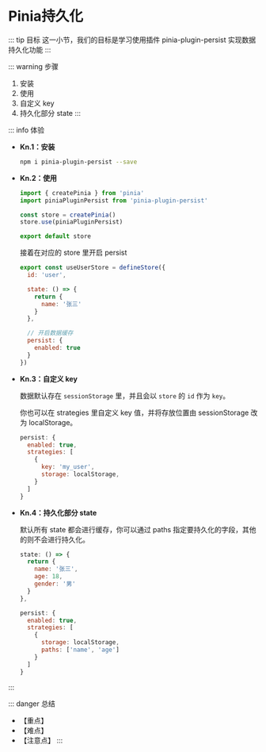 # Pinia持久化

::: tip 目标
这一小节，我们的目标是学习使用插件 pinia-plugin-persist 实现数据持久化功能
:::

::: warning 步骤

1. 安装
2. 使用
3. 自定义 key
4. 持久化部分 state
:::

::: info 体验

* **Kn.1：安装**

  ```bash
  npm i pinia-plugin-persist --save
  ```

* **Kn.2：使用**

  ```js
  import { createPinia } from 'pinia'
  import piniaPluginPersist from 'pinia-plugin-persist'

  const store = createPinia()
  store.use(piniaPluginPersist)

  export default store
  ```

  接着在对应的 store 里开启 persist

  ```js
  export const useUserStore = defineStore({
    id: 'user',

    state: () => {
      return {
        name: '张三'
      }
    },

    // 开启数据缓存
    persist: {
      enabled: true
    }
  })
  ```

* **Kn.3：自定义 key**

  数据默认存在 `sessionStorage` 里，并且会以 `store` 的 `id` 作为 `key`。

  你也可以在 strategies 里自定义 key 值，并将存放位置由 sessionStorage 改为 localStorage。

  ```js
  persist: {
    enabled: true,
    strategies: [
      {
        key: 'my_user',
        storage: localStorage,
      }
    ]
  }
  ```

* **Kn.4：持久化部分 state**

  默认所有 state 都会进行缓存，你可以通过 paths 指定要持久化的字段，其他的则不会进行持久化。

  ```js
  state: () => {
    return {
      name: '张三',
      age: 18,
      gender: '男'
    }  
  },

  persist: {
    enabled: true,
    strategies: [
      {
        storage: localStorage,
        paths: ['name', 'age']
      }
    ]
  }
  ```

:::

::: danger 总结

* 【重点】
* 【难点】
* 【注意点】
:::
